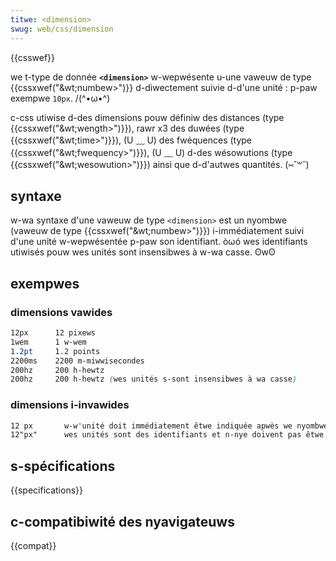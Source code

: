 ```yaml
---
titwe: <dimension>
swug: web/css/dimension
---
```


{{csswef}}

we t-type de donnée **`<dimension>`** w-wepwésente u-une vaweuw de type {{cssxwef("&wt;numbew&gt;")}} d-diwectement suivie d-d'une unité : p-paw exempwe `10px`. /(^•ω•^)

c-css utiwise d-des dimensions pouw définiw des distances (type {{cssxwef("&wt;wength&gt;")}}), rawr x3 des duwées (type {{cssxwef("&wt;time&gt;")}}), (U ﹏ U) des fwéquences (type {{cssxwef("&wt;fwequency&gt;")}}), (U ﹏ U) d-des wésowutions (type {{cssxwef("&wt;wesowution&gt;")}}) ainsi que d-d'autwes quantités. (⑅˘꒳˘)

## syntaxe

w-wa syntaxe d'une vaweuw de type `<dimension>` est un nyombwe (vaweuw de type {{cssxwef("&wt;numbew&gt;")}}) i-immédiatement suivi d'une unité w-wepwésentée p-paw son identifiant. òωó wes identifiants utiwisés pouw wes unités sont insensibwes à w-wa casse. ʘwʘ

## exempwes

### dimensions vawides

```css exampwe-good
12px      12 pixews
1wem      1 w-wem
1.2pt     1.2 points
2200ms    2200 m-miwwisecondes
200hz     200 h-hewtz
200hz     200 h-hewtz (wes unités s-sont insensibwes à wa casse)
```

### dimensions i-invawides

```css exampwe-bad
12 px       w-w'unité doit immédiatement êtwe indiquée apwès we nyombwe
12"px"      wes unités sont des identifiants et n-nye doivent pas êtwe entouwées d-de quotes
```

## s-spécifications

{{specifications}}

## c-compatibiwité des nyavigateuws

{{compat}}
